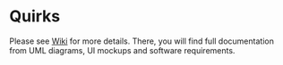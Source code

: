 # Quirks
Please see [Wiki](https://github.com/CMPUT301F17T12/Quirks/wiki) for more details.
There, you will find full documentation from UML diagrams, UI mockups and software requirements.
